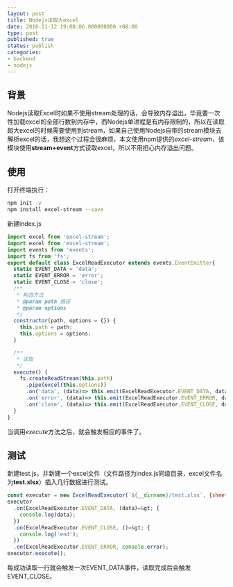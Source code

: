 ```yaml
---
layout: post
title: Nodejs读取大excel
date: 2016-11-12 19:08:06.000000000 +08:00
type: post
published: true
status: publish
categories:
- backend
- nodejs
---
```

## 背景
Nodejs读取Excel时如果不使用stream处理的话，会导致内存溢出，毕竟要一次性加载excel的全部行数到内存中，而Nodejs单进程是有内存限制的，所以在读取超大excel的时候需要使用到stream，如果自己使用Nodejs自带的stream模块去解析excel的话，我想这个过程会很麻烦，本文使用npm提供的*excel-stream*，该模块使用**stream+event**方式读取excel，所以不用担心内存溢出问题。

## 使用
打开终端执行：

```bash
npm init -y
npm install excel-stream --save
```

新建index.js

```javascript
import excel from 'excel-stream';
import excel from 'excel-stream';
import events from 'events';
import fs from 'fs';
export default class ExcelReadExecutor extends events.EventEmitter{
  static EVENT_DATA = 'data';
  static EVENT_ERROR = 'error';
  static EVENT_CLOSE = 'close';
  /**
   * 构造方法
   * @param path 路径
   * @param options
   */
  constructor(path, options = {}) {
    this.path = path;
    this.options = options;
  }

  /**
   * 读取
   */
  execute() {
    fs.createReadStream(this.path)
      .pipe(excel(this.options))
      .on('data', (data)=> this.emit(ExcelReadExecutor.EVENT_DATA, data))
      .on('error', (data)=> this.emit(ExcelReadExecutor.EVENT_ERROR, data))
      .on('close', (data)=> this.emit(ExcelReadExecutor.EVENT_CLOSE, data));
  }
}
```


当调用*execute*方法之后，就会触发相应的事件了。
## 测试
新建test.js，并新建一个excel文件（文件路径为index.js同级目录，excel文件名为**test.xlsx**）插入几行数据进行测试。

```javascript
const executor = new ExcelReadExecutor(`${__dirname}/test.xlsx`, {sheet: 'test'});
executor
  .on(ExcelReadExecutor.EVENT_DATA, (data)=&gt; {
    console.log(data);
  })
  .on(ExcelReadExecutor.EVENT_CLOSE, ()=&gt; {
    console.log('end');
  })
  .on(ExcelReadExecutor.EVENT_ERROR, console.error);
executor.execute();
```

每成功读取一行就会触发一次EVENT_DATA事件，读取完成后会触发EVENT_CLOSE。
